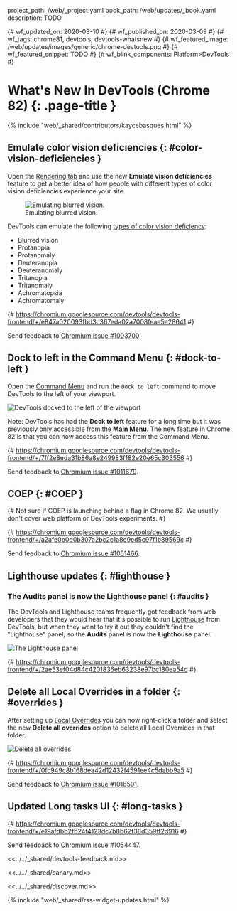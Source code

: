 project_path: /web/_project.yaml
book_path: /web/updates/_book.yaml
description: TODO

{# wf_updated_on: 2020-03-10 #}
{# wf_published_on: 2020-03-09 #}
{# wf_tags: chrome81, devtools, devtools-whatsnew #}
{# wf_featured_image: /web/updates/images/generic/chrome-devtools.png #}
{# wf_featured_snippet: TODO #}
{# wf_blink_components: Platform>DevTools #}

# What's New In DevTools (Chrome 82) {: .page-title }

{% include "web/_shared/contributors/kaycebasques.html" %}

## Emulate color vision deficiencies {: #color-vision-deficiencies }

Open the [Rendering tab](/web/tools/chrome-devtools/evaluate-performance/reference#rendering)
and use the new **Emulate vision deficiencies** feature to get a better idea of how people with
different types of color vision deficiencies experience your site.

<figure>
  <img src="/web/updates/images/2020/03/vision.png"
       alt="Emulating blurred vision."/>
  <figcaption>
    Emulating blurred vision.
  </figcaption>
</figure>

DevTools can emulate the following
[types of color vision deficiency](http://www.colourblindawareness.org/colour-blindness/types-of-colour-blindness/):

* Blurred vision
* Protanopia
* Protanomaly
* Deuteranopia
* Deuteranomaly
* Tritanopia
* Tritanomaly
* Achromatopsia
* Achromatomaly

{# https://chromium.googlesource.com/devtools/devtools-frontend/+/e847a020093fbd3c367eda02a7008feae5e28641 #}

Send feedback to [Chromium issue #1003700](https://crbug.com/1003700).

## **Dock to left** in the Command Menu {: #dock-to-left }

Open the [Command Menu](/web/tools/chrome-devtools/command-menu) and run the `Dock to left` command to
move DevTools to the left of your viewport.

![DevTools docked to the left of the viewport](/web/updates/images/2020/03/dock-to-left.png)

Note: DevTools has had the **Dock to left** feature for a long time but it was previously only
accessible from the [**Main Menu**](/web/tools/chrome-devtools/customize/placement#menu).
The new feature in Chrome 82 is that you can now access this feature from the Command Menu.

{# https://chromium.googlesource.com/devtools/devtools-frontend/+/7ff2e8eda31b86a8e249983f182e20e65c303556 #}

Send feedback to [Chromium issue #1011679](https://crbug.com/1011679).

## COEP {: #COEP }

{# Not sure if COEP is launching behind a flag in Chrome 82. We usually don't cover web platform or DevTools experiments. #}

{# https://chromium.googlesource.com/devtools/devtools-frontend/+/a2afe0b0d0b307a2bc2c1a8e9ed5c97f1b89569c #}

Send feedback to [Chromium issue #1051466](https://crbug.com/1051466).

## Lighthouse updates {: #lighthouse }

### The **Audits** panel is now the **Lighthouse** panel {: #audits }

The DevTools and Lighthouse teams frequently got feedback from web developers that they
would hear that it's possible to run [Lighthouse](/web/tools/lighthouse) from DevTools, but when
they went to try it out they couldn't find the "Lighthouse" panel, so the **Audits** panel is now the
**Lighthouse** panel.

![The Lighthouse panel](/web/updates/images/2020/03/lighthouse.png)

{# https://chromium.googlesource.com/devtools/devtools-frontend/+/2ae53ef04d84c4201836eb63238e97bc180ea54d #}

<!--

### New audits {: #new-audits }

New audits:

* [CLS](https://github.com/GoogleChrome/lighthouse/commit/a8a0f8fd369faaa23b97d8803bfc220db31e4769#diff-eb7e207cabf22c8000b5abe8f18c6daf)
* [Legacy JS](https://github.com/GoogleChrome/lighthouse/pull/10303)
* [Maskable icon](https://github.com/GoogleChrome/lighthouse/pull/10370)
* [Duplicate JS](https://github.com/GoogleChrome/lighthouse/commit/ea9d226606c5b534d4259253baac5f709a9e3d7c#diff-eb7e207cabf22c8000b5abe8f18c6daf)

{# https://chromium.googlesource.com/devtools/devtools-frontend/+/933525c2bdcf22d49b5688c04cad7bc30c476b3d #}

Send feedback to [Chromium issue #772558](https://crbug.com/772558).

-->

## Delete all Local Overrides in a folder {: #overrides }

After setting up [Local Overrides](/web/updates/2018/01/devtools#overrides) you can now
right-click a folder and select the new **Delete all overrides** option to delete all
Local Overrides in that folder.

![Delete all overrides](/web/updates/images/2020/03/overrides.png)

{# https://chromium.googlesource.com/devtools/devtools-frontend/+/0fc949c8b168dea42d12432f4591ee4c5dabb9a5 #}

Send feedback to [Chromium issue #1016501](https://crbug.com/1016501).

## Updated Long tasks UI {: #long-tasks }

{# https://chromium.googlesource.com/devtools/devtools-frontend/+/e19afdbb2fb24f4123dc7b8b62f38d359ff2d916 #}

Send feedback to [Chromium issue #1054447](https://crbug.com/1054447).

<<../../_shared/devtools-feedback.md>>

<<../../_shared/canary.md>>

<<../../_shared/discover.md>>

{% include "web/_shared/rss-widget-updates.html" %}
